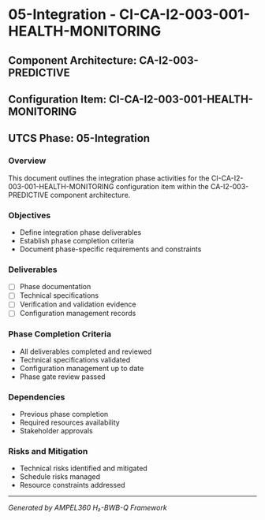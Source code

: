 # 05-Integration - CI-CA-I2-003-001-HEALTH-MONITORING

## Component Architecture: CA-I2-003-PREDICTIVE
## Configuration Item: CI-CA-I2-003-001-HEALTH-MONITORING
## UTCS Phase: 05-Integration

### Overview
This document outlines the integration phase activities for the CI-CA-I2-003-001-HEALTH-MONITORING configuration item within the CA-I2-003-PREDICTIVE component architecture.

### Objectives
- Define integration phase deliverables
- Establish phase completion criteria
- Document phase-specific requirements and constraints

### Deliverables
- [ ] Phase documentation
- [ ] Technical specifications
- [ ] Verification and validation evidence
- [ ] Configuration management records

### Phase Completion Criteria
- All deliverables completed and reviewed
- Technical specifications validated
- Configuration management up to date
- Phase gate review passed

### Dependencies
- Previous phase completion
- Required resources availability
- Stakeholder approvals

### Risks and Mitigation
- Technical risks identified and mitigated
- Schedule risks managed
- Resource constraints addressed

---
*Generated by AMPEL360 H₂-BWB-Q Framework*
